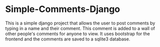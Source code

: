 # Simple-Comments-Django

This is a simple django project that allows the user to post comments by typing in a name and their comment. This comment is added to a wall of other people's comments for anyone to view. It uses bootstrap for the frontend and the comments are saved to a sqlite3 database.

